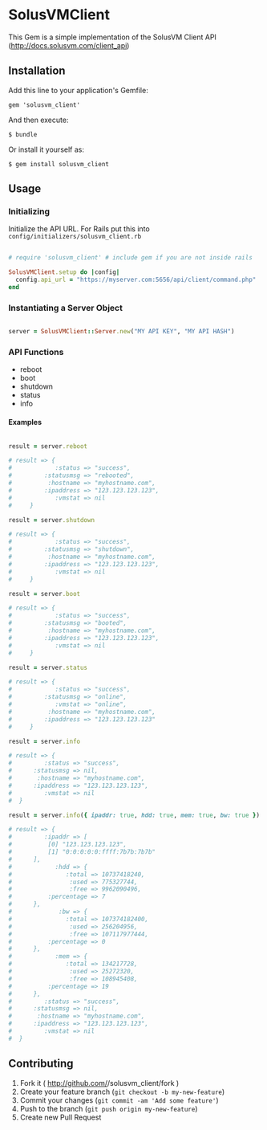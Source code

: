 # SolusVMClient

This Gem is a simple implementation of the SolusVM Client API (http://docs.solusvm.com/client_api)

## Installation

Add this line to your application's Gemfile:

    gem 'solusvm_client'

And then execute:

    $ bundle

Or install it yourself as:

    $ gem install solusvm_client

## Usage

### Initializing

Initialize the API URL. For Rails put this into `config/initializers/solusvm_client.rb`

```ruby

# require 'solusvm_client' # include gem if you are not inside rails

SolusVMClient.setup do |config|
  config.api_url = "https://myserver.com:5656/api/client/command.php"
end
```

### Instantiating a Server Object

```ruby

server = SolusVMClient::Server.new("MY API KEY", "MY API HASH")
```

### API Functions

* reboot
* boot
* shutdown
* status
* info

#### Examples

```ruby

result = server.reboot

# result => {
#            :status => "success",
#         :statusmsg => "rebooted",
#          :hostname => "myhostname.com",
#         :ipaddress => "123.123.123.123",
#            :vmstat => nil
#     }

result = server.shutdown

# result => {
#            :status => "success",
#         :statusmsg => "shutdown",
#          :hostname => "myhostname.com",
#         :ipaddress => "123.123.123.123",
#            :vmstat => nil
#     }

result = server.boot

# result => {
#            :status => "success",
#         :statusmsg => "booted",
#          :hostname => "myhostname.com",
#         :ipaddress => "123.123.123.123",
#            :vmstat => nil
#     }

result = server.status

# result => {
#            :status => "success",
#         :statusmsg => "online",
#            :vmstat => "online",
#          :hostname => "myhostname.com",
#         :ipaddress => "123.123.123.123"
#     }

result = server.info

# result => {
#         :status => "success",
#      :statusmsg => nil,
#       :hostname => "myhostname.com",
#      :ipaddress => "123.123.123.123",
#         :vmstat => nil
#  }

result = server.info({ ipaddr: true, hdd: true, mem: true, bw: true })

# result => {
#         :ipaddr => [
#          [0] "123.123.123.123",
#          [1] "0:0:0:0:0:ffff:7b7b:7b7b"
#      ],
#            :hdd => {
#               :total => 10737418240,
#                :used => 775327744,
#                :free => 9962090496,
#          :percentage => 7
#      },
#             :bw => {
#               :total => 107374182400,
#                :used => 256204956,
#                :free => 107117977444,
#          :percentage => 0
#      },
#            :mem => {
#               :total => 134217728,
#                :used => 25272320,
#                :free => 108945408,
#          :percentage => 19
#      },
#         :status => "success",
#      :statusmsg => nil,
#       :hostname => "myhostname.com",
#      :ipaddress => "123.123.123.123",
#         :vmstat => nil
#  }


```


## Contributing

1. Fork it ( http://github.com/<my-github-username>/solusvm_client/fork )
2. Create your feature branch (`git checkout -b my-new-feature`)
3. Commit your changes (`git commit -am 'Add some feature'`)
4. Push to the branch (`git push origin my-new-feature`)
5. Create new Pull Request
